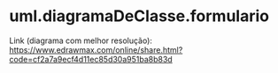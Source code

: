 # uml.diagramaDeClasse.formulario
Link (diagrama com melhor resolução): https://www.edrawmax.com/online/share.html?code=cf2a7a9ecf4d11ec85d30a951ba8b83d
